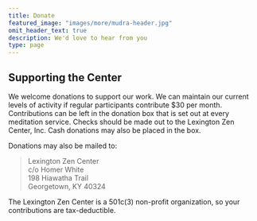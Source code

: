 ```yaml
---
title: Donate
featured_image: "images/more/mudra-header.jpg"
omit_header_text: true
description: We'd love to hear from you
type: page
---
```


## Supporting the Center

We welcome donations to support our work.  We can maintain our current levels of activity if regular participants contribute $30 per month.  Contributions can be left in the donation box that is set out at every meditation service.  Checks should be made out to the Lexington Zen Center, Inc.  Cash donations may also be placed in the box.


Donations may also be mailed to:

>Lexington Zen Center<br>
c/o Homer White<br>
198 Hiawatha Trail<br>
Georgetown, KY 40324

The Lexington Zen Center is a 501c(3) non-profit organization, so your contributions are tax-deductible.

